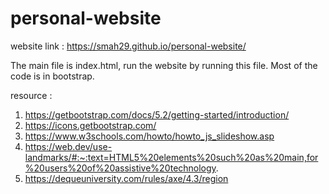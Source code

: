 # personal-website

website link : https://smah29.github.io/personal-website/

The main file is index.html, run the website by running this file. Most of the code is in bootstrap.

resource : 
1. https://getbootstrap.com/docs/5.2/getting-started/introduction/
2. https://icons.getbootstrap.com/
3. https://www.w3schools.com/howto/howto_js_slideshow.asp
4. https://web.dev/use-landmarks/#:~:text=HTML5%20elements%20such%20as%20main,for%20users%20of%20assistive%20technology.
5. https://dequeuniversity.com/rules/axe/4.3/region


